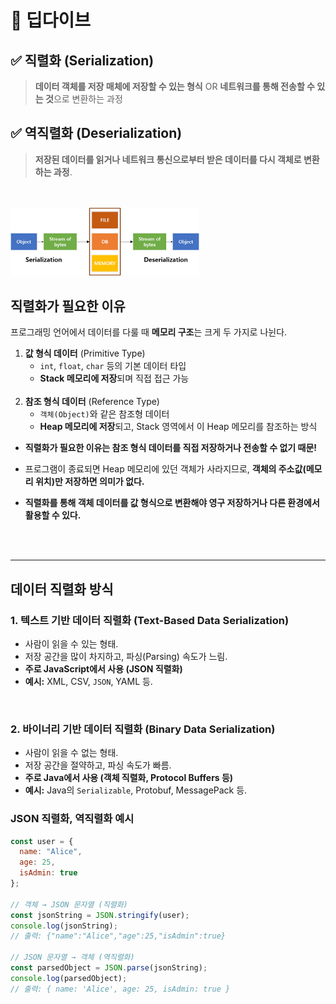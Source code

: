 # 📌 딥다이브


## ✅ 직렬화 (Serialization)
> **데이터 객체를 저장 매체에 저장할 수 있는 형식** OR **네트워크를 통해 전송할 수 있는 것**으로 변환하는 과정

## ✅ 역직렬화 (Deserialization)
> **저장된 데이터를 읽거나 네트워크 통신으로부터 받은 데이터를 다시 객체로 변환하는 과정**.


<br>
<br>

<img width="60%" height="60%" src="../images/serialization.png" />


<br>


## 직렬화가 필요한 이유

프로그래밍 언어에서 데이터를 다룰 때 **메모리 구조**는 크게 두 가지로 나뉜다.
>
1. **값 형식 데이터** (Primitive Type)  
   - `int`, `float`, `char` 등의 기본 데이터 타입
   - **Stack 메모리에 저장**되며 직접 접근 가능 
   <br>
2. **참조 형식 데이터** (Reference Type)  
   - `객체(Object)`와 같은 참조형 데이터
   - **Heap 메모리에 저장**되고, Stack 영역에서 이 Heap 메모리를 참조하는 방식

- **직렬화가 필요한 이유는 참조 형식 데이터를 직접 저장하거나 전송할 수 없기 때문!**  

- 프로그램이 종료되면 Heap 메모리에 있던 객체가 사라지므로, **객체의 주소값(메모리 위치)만 저장하면 의미가 없다.**  

- **직렬화를 통해 객체 데이터를 값 형식으로 변환해야 영구 저장하거나 다른 환경에서 활용할 수 있다.**  

<br><br>

---
## 데이터 직렬화 방식

### 1. 텍스트 기반 데이터 직렬화 (Text-Based Data Serialization)

- 사람이 읽을 수 있는 형태.
- 저장 공간을 많이 차지하고, 파싱(Parsing) 속도가 느림.
- **주로 JavaScript에서 사용 (JSON 직렬화)**
- **예시:** XML, CSV, `JSON`, YAML 등.

 
### 2. 바이너리 기반 데이터 직렬화 (Binary Data Serialization)

- 사람이 읽을 수 없는 형태.
- 저장 공간을 절약하고, 파싱 속도가 빠름.
- **주로 Java에서 사용 (객체 직렬화, Protocol Buffers 등)**
- **예시:** Java의 `Serializable`, Protobuf, MessagePack 등.

### JSON 직렬화, 역직렬화 예시
```javascript
const user = {
  name: "Alice",
  age: 25,
  isAdmin: true
};

// 객체 → JSON 문자열 (직렬화)
const jsonString = JSON.stringify(user);
console.log(jsonString);
// 출력: {"name":"Alice","age":25,"isAdmin":true}

// JSON 문자열 → 객체 (역직렬화)
const parsedObject = JSON.parse(jsonString);
console.log(parsedObject);
// 출력: { name: 'Alice', age: 25, isAdmin: true }

```



